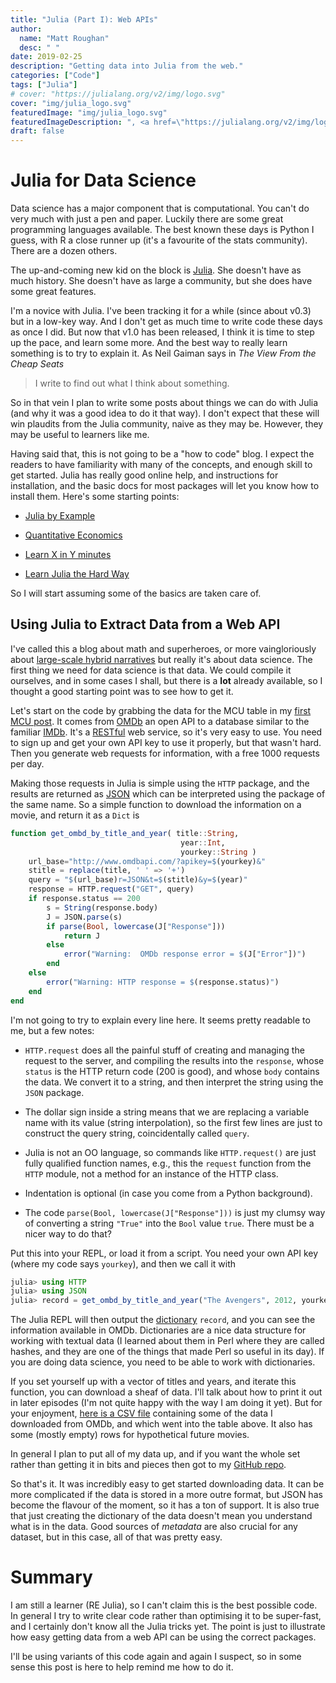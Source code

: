 ```yaml
---
title: "Julia (Part I): Web APIs"
author:
  name: "Matt Roughan"
  desc: " " 
date: 2019-02-25
description: "Getting data into Julia from the web."
categories: ["Code"]
tags: ["Julia"]
# cover: "https://julialang.org/v2/img/logo.svg" 
cover: "img/julia_logo.svg" 
featuredImage: "img/julia_logo.svg" 
featuredImageDescription: ", <a href=\"https://julialang.org/v2/img/logo.svg\">the Julia programming language.</a>"
draft: false 
---
```


# Julia for Data Science

Data science has a major component that is computational. You can't do
very much with just a pen and paper. Luckily there are some great
programming languages available. The best known these days is Python I
guess, with R a close runner up (it's a favourite of the stats
community). There are a dozen others. 

The up-and-coming new kid on the block is [Julia](https://julialang.org/). She doesn't have as
much history. She doesn't have as large a community, but she does have
some great features.

I'm a novice with Julia. I've been tracking it for a while (since
about v0.3) but in a low-key way. And I don't get as much time to
write code these days as once I did. But now that v1.0 has been
released, I think it is time to step up the pace, and learn some
more. And the best way to really learn something is to try to explain
it. As Neil Gaiman says in *The View From the Cheap Seats*

> I write to find out what I think about something.

So in that vein I plan to write some posts about things we can do with
Julia (and why it was a good idea to do it that way). I don't expect
that these will win plaudits from the Julia community, naive as they
may be. However, they may be useful to learners like me.

Having said that, this is not going to be a "how to code" blog. I
expect the readers to have familiarity with many of the concepts, and
enough skill to get started. Julia has really good online help, and
instructions for installation, and the basic docs for most packages
will let you know how to install them. Here's some starting points:

+ [Julia by Example](https://juliabyexample.helpmanual.io/)

+ [Quantitative Economics](https://lectures.quantecon.org/jl/)

+ [Learn X in Y minutes](https://learnxinyminutes.com/docs/julia/)

+ [Learn Julia the Hard Way](https://github.com/chrisvoncsefalvay/learn-julia-the-hard-way)

So I will start assuming some of the basics are taken care of.


## Using Julia to Extract Data from a Web API

I've called this a blog about math and superheroes, or more
vaingloriously about [large-scale hybrid narratives](/posts/description/) but
really it's about data science. The first thing we need for data
science is that data. We could compile it ourselves, and in some cases
I shall, but there is a **lot** already available, so I thought a good
starting point was to see how to get it. 

Let's start on the code by grabbing the data for the MCU table in my
[first MCU post](/posts/post_mcu1/). It comes from
[OMDb](http://www.omdbapi.com/) an open API to a database similar to
the familiar [IMDb](https://www.imdb.com/). It's a
[RESTful](https://searchmicroservices.techtarget.com/definition/RESTful-API)
web service, so it's very easy to use. You need to sign up and get
your own API key to use it properly, but that wasn't hard. Then you 
generate web requests for information, with a free 1000 requests per
day.

Making those requests in Julia is simple using the `HTTP` package, and
the results are returned as [JSON](https://www.json.org/) which can be
interpreted using the package of the same name. So a simple function
to download the information on a movie, and return it as a `Dict` is 

```julia
function get_ombd_by_title_and_year( title::String, 
                                      year::Int, 
                                      yourkey::String )
    url_base="http://www.omdbapi.com/?apikey=$(yourkey)&"
    stitle = replace(title, ' ' => '+')
    query = "$(url_base)r=JSON&t=$(stitle)&y=$(year)"
    response = HTTP.request("GET", query)
    if response.status == 200
        s = String(response.body)
        J = JSON.parse(s)
        if parse(Bool, lowercase(J["Response"]))
            return J
        else
            error("Warning:  OMDb response error = $(J["Error"])")
        end
    else
        error("Warning: HTTP response = $(response.status)")
    end
end
```
I'm not going to try to explain every line here. It seems pretty
readable  to me, but a few notes:

+ `HTTP.request` does all the painful stuff of creating and managing 
  the request to the server, and compiling the results into the
  `response`, whose `status` is the HTTP return code (200 is good),
  and whose `body` contains the data. We convert it to a string, and
  then interpret the string using the `JSON` package.

+ The dollar sign inside a string means that we are replacing a
  variable name with its value (string interpolation), so the first
  few lines are just to construct the query string, coincidentally
  called `query`. 
  
+ Julia is not an OO language, so commands like `HTTP.request()` are
  just fully qualified function names, e.g., this the `request` function
  from the `HTTP` module, not a method for an instance of the HTTP
  class. 
  
+ Indentation is optional (in case you come from a Python
  background). 
  
+ The code `parse(Bool, lowercase(J["Response"]))` is just my clumsy
  way of converting a string `"True"` into the `Bool` value
  `true`. There must be a nicer way to do that?

Put this into your REPL, or load it from a script. You need your own
API key (where my code says `yourkey`), and then we 
call it with
```julia
julia> using HTTP
julia> using JSON
julia> record = get_ombd_by_title_and_year("The Avengers", 2012, yourkey)
```

The Julia REPL will then output the
[dictionary](https://en.wikibooks.org/wiki/Introducing_Julia/Dictionaries_and_sets)
`record`, and you can see the information available in
OMDb. Dictionaries are a nice data structure for working with textual
data (I learned about them in Perl where they are called hashes, and
they are one of the things that made Perl so useful in its day). If
you are doing data science, you need to be able to work with
dictionaries. 

If you set yourself up with a vector of titles and years, and iterate
this function, you can download a sheaf of data. I'll talk about how
to print it out in later episodes (I'm not quite happy with the way I
am doing it yet). But for your enjoyment,
[here is a CSV file](../../csv/imdb_data.csv) containing some of the data I
downloaded from OMDb, and which went into the table above. It also has
some (mostly empty) rows for hypothetical future movies. 

In general I plan to put all of my data up, and if you want the whole
set rather than getting it in bits and pieces then got to my
[GitHub repo](https://github.com/mroughan/AlephZeroHeroesData).

So that's it. It was incredibly easy to get started downloading
data. It can be more complicated if the data is stored in a more outre
format, but JSON has become the flavour of the moment, so it has a ton
of support. It is also true that just creating the dictionary of the
data doesn't mean you understand what is in the data. Good sources of
*metadata* are also crucial for any dataset, but in this case, all of
that was pretty easy.

# Summary

I am still a learner (RE Julia), so I can't claim this is the best
possible code. In general I try to write clear code rather than
optimising it to be super-fast, and I certainly don't know all the
Julia tricks yet. The point is just to illustrate how easy getting
data from a web API can be using the correct packages.

I'll be using variants of this code again and again I suspect, so in
some sense this post is here to help remind me how to do it.
